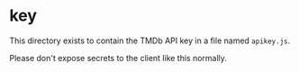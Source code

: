 # key
This directory exists to contain the TMDb API key in a file named `apikey.js`.

Please don't expose secrets to the client like this normally.
